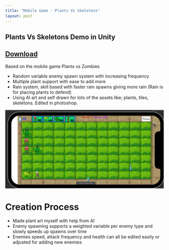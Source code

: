 ```yaml
---
title: "Mobile Game - Plants Vs Skeletons"
layout: post
---
```


## Plants Vs Skeletons Demo in Unity
[Download](https://yec-my.sharepoint.com/:u:/g/personal/brody_oneill_torontofilmschool_ca/ESWMmFCHN_tKvFa797Rb74ABJZSArGbrSQ7Hgs8YwHKH2A?e=CcHw6X)
---
Based on the mobile game Plants vs Zombies
- Random variable enemy spawn system with increasing frequency
- Multiple plant support with ease to add more
- Rain system, skill based with faster rain spawns giving more rain (Rain is for placing plants to defend)
- Using AI art and self drawn for lots of the assets like; plants, tiles, skeletons. Edited in photoshop.

![Pinball Game](/images/PVZMobile2.png)

# Creation Process
- Made plant art myself with help from AI
- Enemy spawning supports a weighted variable per enemy type and slowly speeds up spawns over time
- Enemies speed, attack frequency and health can all be edited easily or adjusted for adding new enemies
